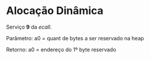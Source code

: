 # Alocação Dinâmica
Serviço **9** da *ecall*.

Parâmetro: a0 = quant de bytes a ser reservado na heap

Retorno: a0 = endereço do 1º byte reservado

